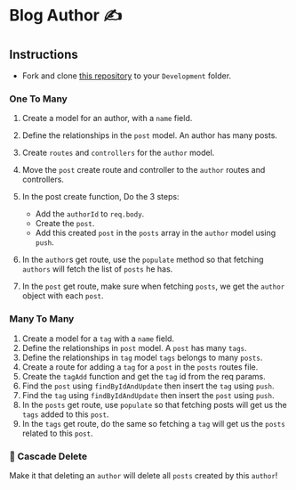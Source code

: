 # Blog Author ✍️

## Instructions

- Fork and clone [this repository](https://github.com/JoinCODED/Task-Express-M5-Relations-noSql) to your `Development` folder.

### One To Many

1. Create a model for an author, with a `name` field.
2. Define the relationships in the `post` model. An author has many posts.
3. Create `routes` and `controllers` for the `author` model.
4. Move the `post` create route and controller to the `author` routes and controllers.
5. In the post create function, Do the 3 steps:

   - Add the `authorId` to `req.body`.
   - Create the `post`.
   - Add this created `post` in the `posts` array in the `author` model using `push`.

6. In the `author`s get route, use the `populate` method so that fetching `authors` will fetch the list of `posts` he has.
7. In the `post` get route, make sure when fetching `posts`, we get the `author` object with each `post`.

### Many To Many

1. Create a model for a `tag` with a `name` field.
2. Define the relationships in `post` model. A `post` has many `tags`.
3. Define the relationships in `tag` model `tags` belongs to many `posts`.
4. Create a route for adding a `tag` for a `post` in the `posts` routes file.
5. Create the `tagAdd` function and get the `tag` id from the req params.
6. Find the `post` using `findByIdAndUpdate` then insert the `tag` using `push`.
7. Find the `tag` using `findByIdAndUpdate` then insert the `post` using `push`.
8. In the `posts` get route, use `populate` so that fetching posts will get us the `tags` added to this `post`.
9. In the `tags` get route, do the same so fetching a `tag` will get us the `posts` related to this `post`.

### 🍋 Cascade Delete

Make it that deleting an `author` will delete all `posts` created by this `author`!
